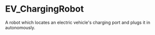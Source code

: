 # EV_ChargingRobot
A robot which locates an electric vehicle's charging port and plugs it in autonomously.
